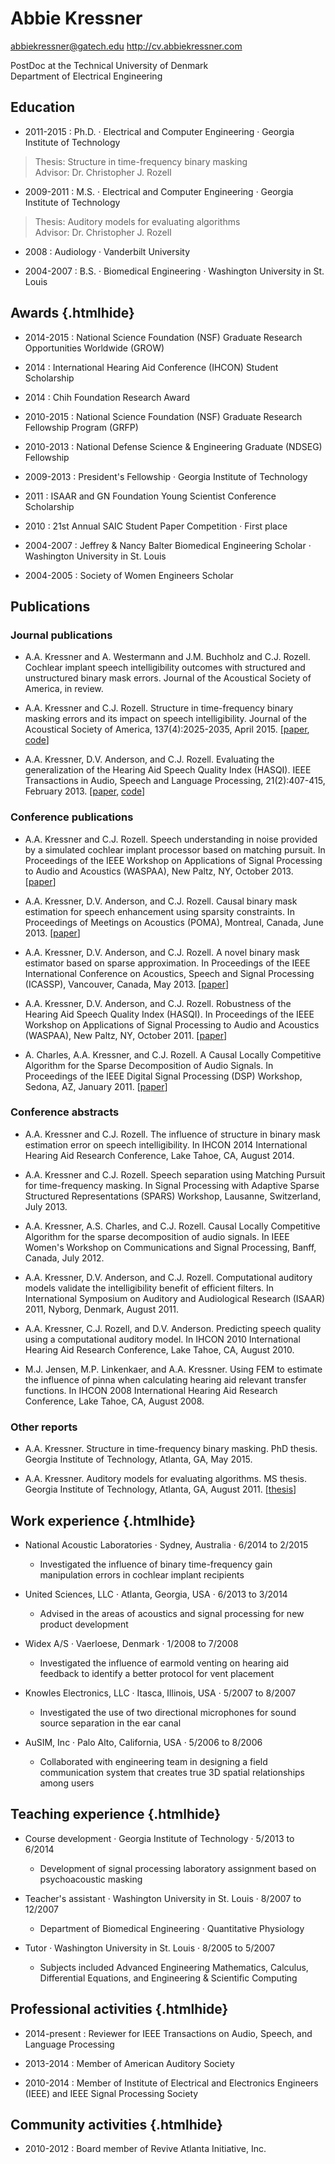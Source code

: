 Abbie Kressner
==============

[abbiekressner@gatech.edu](mailto:abbiekressner@gatech.edu)
<http://cv.abbiekressner.com>


PostDoc at the Technical University of Denmark  
Department of Electrical Engineering  


Education
---------
* 2011-2015
:   Ph.D. · Electrical and Computer Engineering · Georgia Institute of Technology

>   Thesis: Structure in time-frequency binary masking  
>   Advisor: Dr. Christopher J. Rozell

* 2009-2011
:   M.S. · Electrical and Computer Engineering · Georgia Institute of Technology

>   Thesis: Auditory models for evaluating algorithms  
>   Advisor: Dr. Christopher J. Rozell

* 2008
:   Audiology · Vanderbilt University

* 2004-2007
:   B.S. · Biomedical Engineering · Washington University in St. Louis


Awards {.htmlhide}
------
* 2014-2015
:   National Science Foundation (NSF) Graduate Research Opportunities Worldwide (GROW)

* 2014
:   International Hearing Aid Conference (IHCON) Student Scholarship

* 2014
:   Chih Foundation Research Award

* 2010-2015
:   National Science Foundation (NSF) Graduate Research Fellowship Program (GRFP)

* 2010-2013
:   National Defense Science & Engineering Graduate (NDSEG) Fellowship

* 2009-2013
:   President's Fellowship · Georgia Institute of Technology

* 2011
:   ISAAR and GN Foundation Young Scientist Conference Scholarship

* 2010
:   21st Annual SAIC Student Paper Competition · First place

* 2004-2007
:   Jeffrey & Nancy Balter Biomedical Engineering Scholar · Washington University in St. Louis

* 2004-2005
:   Society of Women Engineers Scholar


Publications
------------
### Journal publications
* A.A. Kressner and A. Westermann and J.M. Buchholz and C.J. Rozell. Cochlear implant speech intelligibility outcomes with structured and unstructured binary mask errors. Journal of the Acoustical Society of America, in review.

* A.A. Kressner and C.J. Rozell. Structure in time-frequency binary masking errors and its impact on speech intelligibility. Journal of the Acoustical Society of America, 137(4):2025-2035, April 2015. [[paper](http://dx.doi.org/10.1121/1.4916271), [code](https://github.com/abbiekressner/graphical-model-for-binary-masks)]

* A.A. Kressner, D.V. Anderson, and C.J. Rozell. Evaluating the generalization of the Hearing Aid Speech Quality Index (HASQI). IEEE Transactions in Audio, Speech and Language Processing, 21(2):407-415, February 2013. [[paper](http://cv.abbiekressner.com/papers/kressner-2013-evaluating.pdf), [code](https://github.com/abbiekressner/kressner-2013-evaluating)]

### Conference publications
* A.A. Kressner and C.J. Rozell. Speech understanding in noise provided by a simulated cochlear implant processor based on matching pursuit. In Proceedings of the IEEE Workshop on Applications of Signal Processing to Audio and Acoustics (WASPAA), New Paltz, NY, October 2013. [[paper](http://cv.abbiekressner.com/papers/kressner-2013-speech.pdf)]

* A.A. Kressner, D.V. Anderson, and C.J. Rozell. Causal binary mask estimation for speech enhancement using sparsity constraints. In Proceedings of Meetings on Acoustics (POMA), Montreal, Canada, June 2013. [[paper](http://cv.abbiekressner.com/papers/kressner-2013-causal.pdf)]

* A.A. Kressner, D.V. Anderson, and C.J. Rozell. A novel binary mask estimator based on sparse approximation. In Proceedings of the IEEE International Conference on Acoustics, Speech and Signal Processing (ICASSP), Vancouver, Canada, May 2013. [[paper](http://cv.abbiekressner.com/papers/kressner-2013-novel.pdf)]

* A.A. Kressner, D.V. Anderson, and C.J. Rozell. Robustness of the Hearing Aid Speech Quality Index (HASQI). In Proceedings of the IEEE Workshop on Applications of Signal Processing to Audio and Acoustics (WASPAA), New Paltz, NY, October 2011. [[paper](http://cv.abbiekressner.com/papers/kressner-2011-robustness.pdf)]

* A. Charles, A.A. Kressner, and C.J. Rozell. A Causal Locally Competitive Algorithm for the Sparse Decomposition of Audio Signals. In Proceedings of the IEEE Digital Signal Processing (DSP) Workshop, Sedona, AZ, January 2011. [[paper](http://cv.abbiekressner.com/papers/charles-2011-causal.pdf)]

### Conference abstracts
* A.A. Kressner and C.J. Rozell. The influence of structure in binary mask estimation error on speech intelligibility. In IHCON 2014 International Hearing Aid Research Conference, Lake Tahoe, CA, August 2014.

* A.A. Kressner and C.J. Rozell. Speech separation using Matching Pursuit for time-frequency masking. In Signal Processing with Adaptive Sparse Structured Representations (SPARS) Workshop, Lausanne, Switzerland, July 2013.

* A.A. Kressner, A.S. Charles, and C.J. Rozell. Causal Locally Competitive Algorithm for the sparse decomposition of audio signals. In IEEE Women's Workshop on Communications and Signal Processing, Banff, Canada, July 2012.

* A.A. Kressner, D.V. Anderson, and C.J. Rozell. Computational auditory models validate the intelligibility benefit of efficient filters. In International Symposium on Auditory and Audiological Research (ISAAR) 2011, Nyborg, Denmark, August 2011.

* A.A. Kressner, C.J. Rozell, and D.V. Anderson. Predicting speech quality using a computational auditory model. In IHCON 2010 International Hearing Aid Research Conference, Lake Tahoe, CA, August 2010.

* M.J. Jensen, M.P. Linkenkaer, and A.A. Kressner. Using FEM to estimate the influence of pinna when calculating hearing aid relevant transfer functions. In IHCON 2008 International Hearing Aid Research Conference, Lake Tahoe, CA, August 2008.

### Other reports
* A.A. Kressner. Structure in time-frequency binary masking. PhD thesis. Georgia Institute of Technology, Atlanta, GA, May 2015. 

* A.A. Kressner. Auditory models for evaluating algorithms. MS thesis. Georgia Institute of Technology, Atlanta, GA, August 2011. [[thesis](http://cv.abbiekressner.com/papers/kressner-2011-auditory.pdf)]


Work experience {.htmlhide}
---------------
* National Acoustic Laboratories · Sydney, Australia · 6/2014 to 2/2015

    - Investigated the influence of binary time-frequency gain manipulation errors in cochlear implant recipients 

* United Sciences, LLC · Atlanta, Georgia, USA · 6/2013 to 3/2014

    - Advised in the areas of acoustics and signal processing for new product development

* Widex A/S · Vaerloese, Denmark · 1/2008 to 7/2008

    - Investigated the influence of earmold venting on hearing aid feedback to identify a better protocol for vent placement

* Knowles Electronics, LLC · Itasca, Illinois, USA · 5/2007 to 8/2007

    - Investigated the use of two directional microphones for sound source separation in the ear canal

* AuSIM, Inc · Palo Alto, California, USA · 5/2006 to 8/2006

    - Collaborated with engineering team in designing a field communication system that creates true 3D spatial relationships among users


Teaching experience {.htmlhide}
-------------------
* Course development · Georgia Institute of Technology · 5/2013 to 6/2014

    - Development of signal processing laboratory assignment based on psychoacoustic masking

* Teacher's assistant · Washington University in St. Louis · 8/2007 to 12/2007

    - Department of Biomedical Engineering · Quantitative Physiology

* Tutor · Washington University in St. Louis · 8/2005 to 5/2007

    - Subjects included Advanced Engineering Mathematics, Calculus, Differential Equations, and Engineering & Scientific Computing


Professional activities {.htmlhide}
-----------------------
* 2014-present
:   Reviewer for IEEE Transactions on Audio, Speech, and Language Processing

* 2013-2014
:   Member of American Auditory Society

* 2010-2014
:   Member of Institute of Electrical and Electronics Engineers (IEEE) and IEEE Signal Processing Society


Community activities {.htmlhide}
--------------------
* 2010-2012
:   Board member of Revive Atlanta Initiative, Inc.
